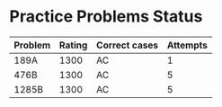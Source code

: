 # Practice Problems Status
Problem|Rating|Correct cases|Attempts
-|-|-|-
189A|1300|AC|1
476B|1300|AC|5
1285B|1300|AC|5